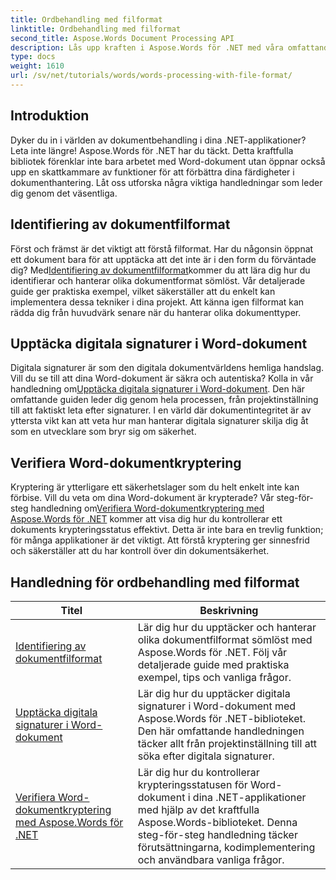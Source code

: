 ```yaml
---
title: Ordbehandling med filformat
linktitle: Ordbehandling med filformat
second_title: Aspose.Words Document Processing API
description: Lås upp kraften i Aspose.Words för .NET med våra omfattande handledningar om dokumentbehandling, inklusive filformatsidentifiering och digitala signaturer.
type: docs
weight: 1610
url: /sv/net/tutorials/words/words-processing-with-file-format/
---
```

## Introduktion

Dyker du in i världen av dokumentbehandling i dina .NET-applikationer? Leta inte längre! Aspose.Words för .NET har du täckt. Detta kraftfulla bibliotek förenklar inte bara arbetet med Word-dokument utan öppnar också upp en skattkammare av funktioner för att förbättra dina färdigheter i dokumenthantering. Låt oss utforska några viktiga handledningar som leder dig genom det väsentliga.

## Identifiering av dokumentfilformat

 Först och främst är det viktigt att förstå filformat. Har du någonsin öppnat ett dokument bara för att upptäcka att det inte är i den form du förväntade dig? Med[Identifiering av dokumentfilformat](./document-file-format-detection/)kommer du att lära dig hur du identifierar och hanterar olika dokumentformat sömlöst. Vår detaljerade guide ger praktiska exempel, vilket säkerställer att du enkelt kan implementera dessa tekniker i dina projekt. Att känna igen filformat kan rädda dig från huvudvärk senare när du hanterar olika dokumenttyper. 

## Upptäcka digitala signaturer i Word-dokument

 Digitala signaturer är som den digitala dokumentvärldens hemliga handslag. Vill du se till att dina Word-dokument är säkra och autentiska? Kolla in vår handledning om[Upptäcka digitala signaturer i Word-dokument](./detecting-digital-signatures/). Den här omfattande guiden leder dig genom hela processen, från projektinställning till att faktiskt leta efter signaturer. I en värld där dokumentintegritet är av yttersta vikt kan att veta hur man hanterar digitala signaturer skilja dig åt som en utvecklare som bryr sig om säkerhet.

## Verifiera Word-dokumentkryptering

 Kryptering är ytterligare ett säkerhetslager som du helt enkelt inte kan förbise. Vill du veta om dina Word-dokument är krypterade? Vår steg-för-steg handledning om[Verifiera Word-dokumentkryptering med Aspose.Words för .NET](./verify-word-document-encryption/) kommer att visa dig hur du kontrollerar ett dokuments krypteringsstatus effektivt. Detta är inte bara en trevlig funktion; för många applikationer är det viktigt. Att förstå kryptering ger sinnesfrid och säkerställer att du har kontroll över din dokumentsäkerhet.

 ## Handledning för ordbehandling med filformat
| Titel | Beskrivning |
| --- | --- |
| [Identifiering av dokumentfilformat](./document-file-format-detection/) | Lär dig hur du upptäcker och hanterar olika dokumentfilformat sömlöst med Aspose.Words för .NET. Följ vår detaljerade guide med praktiska exempel, tips och vanliga frågor. |
| [Upptäcka digitala signaturer i Word-dokument](./detecting-digital-signatures/) | Lär dig hur du upptäcker digitala signaturer i Word-dokument med Aspose.Words för .NET-biblioteket. Den här omfattande handledningen täcker allt från projektinställning till att söka efter digitala signaturer. |
| [Verifiera Word-dokumentkryptering med Aspose.Words för .NET](./verify-word-document-encryption/) | Lär dig hur du kontrollerar krypteringsstatusen för Word-dokument i dina .NET-applikationer med hjälp av det kraftfulla Aspose.Words-biblioteket. Denna steg-för-steg handledning täcker förutsättningarna, kodimplementering och användbara vanliga frågor. |